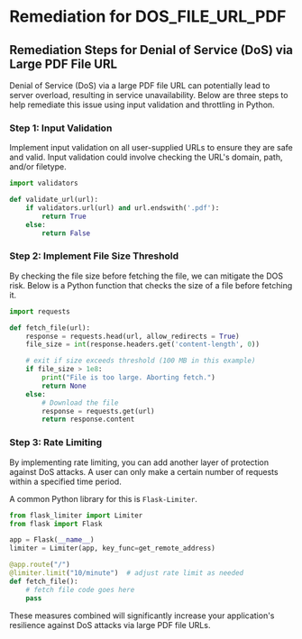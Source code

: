 # Remediation for DOS_FILE_URL_PDF

## Remediation Steps for Denial of Service (DoS) via Large PDF File URL

Denial of Service (DoS) via a large PDF file URL can potentially lead to server overload, resulting in service unavailability. Below are three steps to help remediate this issue using input validation and throttling in Python.

### Step 1: Input Validation

Implement input validation on all user-supplied URLs to ensure they are safe and valid. Input validation could involve checking the URL's domain, path, and/or filetype.

```python
import validators

def validate_url(url):
    if validators.url(url) and url.endswith('.pdf'):
        return True
    else:
        return False
```

### Step 2: Implement File Size Threshold

By checking the file size before fetching the file, we can mitigate the DOS risk. Below is a Python function that checks the size of a file before fetching it.

```python
import requests

def fetch_file(url):
    response = requests.head(url, allow_redirects = True)
    file_size = int(response.headers.get('content-length', 0))

    # exit if size exceeds threshold (100 MB in this example)
    if file_size > 1e8:
        print("File is too large. Aborting fetch.")
        return None
    else:
        # Download the file
        response = requests.get(url)
        return response.content
```

### Step 3: Rate Limiting

By implementing rate limiting, you can add another layer of protection against DoS attacks. A user can only make a certain number of requests within a specified time period. 

A common Python library for this is `Flask-Limiter`.

```python
from flask_limiter import Limiter
from flask import Flask

app = Flask(__name__)
limiter = Limiter(app, key_func=get_remote_address)

@app.route("/")
@limiter.limit("10/minute")  # adjust rate limit as needed
def fetch_file():
    # fetch file code goes here
    pass
```

These measures combined will significantly increase your application's resilience against DoS attacks via large PDF file URLs.